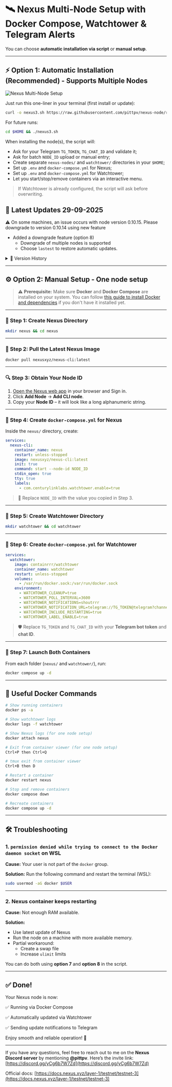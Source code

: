 # 🛰️ Nexus Multi-Node Setup with Docker Compose, Watchtower & Telegram Alerts

You can choose **automatic installation via script** or **manual setup**.

---

## ⚡️ Option 1: Automatic Installation (Recommended) - Supports Multiple Nodes

![Nexus Multi-Node Setup](https://raw.githubusercontent.com/pittpv/nexus-node/refs/heads/main/other/img-2025-07-01-16-55-28.png)

Just run this one-liner in your terminal (first install or update):

```bash
curl -o nexus3.sh https://raw.githubusercontent.com/pittpv/nexus-node/refs/heads/main/nexus3.sh && chmod +x nexus3.sh && ./nexus3.sh
```

For future runs:

```bash
cd $HOME && ./nexus3.sh
```

When installing the node(s), the script will:

* Ask for your Telegram `TG_TOKEN`, `TG_CHAT_ID` and validate it;
* Ask for batch `NODE_ID` upload or manual entry;
* Create separate `nexus-nodes/` and `watchtower/` directories in your `$HOME`;
* Set up `.env` and `docker-compose.yml` for Nexus;
* Set up `.env` and `docker-compose.yml` for Watchtower;
* Let you start/stop/remove containers via an interactive menu.

> If Watchtower is already configured, the script will ask before overwriting.

## 📌 Latest Updates 29-09-2025  
⚠️ On some machines, an issue occurs with node version 0.10.15. Please downgrade to version 0.10.14 using new feature

- Added a downgrade feature (option 8)
  - Downgrade of multiple nodes is supported
  - Choose `lastest` to restore automatic updates.

<details>
<summary>📅 Version History</summary>

### 07-07-2025
⚠️ Delete nodes using the **old version** of the script and only then download the new version.

- Added support for creating multiple Nexus nodes
    - Batch loading of node IDs via the `nexus-nodes.txt` file or manually
    - `--max-threads` setting
    - Convenient node identification on the server—the node ID is added to the container name and folder
- Added batch node management
    - Delete all nodes at once or a specific one
    - Start/stop all containers at once or a specific one
    - Check and display container status (running ✅, stopped ❌)
- New log viewing mechanism based on tmux. Thanks to **@leznoxx** (Discord) for the function idea
    - View up to 4 containers on one screen (in one session). The number of sessions is unlimited.
    - Supports navigation between tmux sessions when dealing with more nodes. One tmux session = 4 containers.
    - Convenient usage instructions displayed right before launching log viewing. Exit log viewing with `Ctrl+B` then `D`.
- Minor UX improvements

### 04-07-2025
- Added a function to check machine resources and calculate recommended value for --max-threads parameter. Thanks to **@leznoxx** (Discord) for the function idea
- Updated main menu order
- Minor UX improvements

### 03-07-2025
- Added multi-thread support `--max-threads` to node installation function (**for powerful machines**)
  - Value is saved to .env file
- Added automatic download of latest Nexus image and Watchtower during node installation
- Added a Docker installation check before setting up the node (for users who are unsure whether Docker is installed on their system).
- Enhanced the create/delete swap file function for compatibility with both WSL and standard Ubuntu.

### 02-07-2025  
- Added the function of creating and deleting a swap file. 
  - You can create a file of 8, 16, 32 GB.
  - It will show if the file already exists and its size.
- Added the function of increasing ulimit (file descriptor limit)
  - Increases for the current session to a maximum value of 65535
  - Shows the previous limit

### 01-07-2025  
**Improvements:**
- After exiting the container view, the terminal is cleared and returns to the menu.
- When deleting a node, there is an additional prompt to delete Watchtower (can be skipped if it's used by other containers).
- Watchtower container is removed from Stop/Start—the command now only applies to the node container.

### 30-06-2025  
- Added a function to view the node container
- Minor improvements

</details>

---

## ⚙️ Option 2: Manual Setup - One node setup

> ⚠️ **Prerequisite:**
> Make sure **Docker** and **Docker Compose** are installed on your system.
> You can follow [this guide to install Docker and dependencies](https://github.com/pittpv/sepolia-auto-install/blob/main/en/Install-Dependecies.md) if you don't have it installed yet.

---

### 📁 Step 1: Create Nexus Directory

```bash
mkdir nexus && cd nexus
```

---

### 🐳 Step 2: Pull the Latest Nexus Image

```bash
docker pull nexusxyz/nexus-cli:latest
```

---

### 🔍 Step 3: Obtain Your Node ID

1. [Open the Nexus web app](https://app.nexus.xyz/nodes) in your browser and Sign in.
2. Click **Add Node** → **Add CLI node**.
3. Copy your **Node ID** – it will look like a long alphanumeric string.

---

### 📄 Step 4: Create `docker-compose.yml` for Nexus

Inside the `nexus/` directory, create:

```yaml
services:
  nexus-cli:
    container_name: nexus
    restart: unless-stopped
    image: nexusxyz/nexus-cli:latest
    init: true
    command: start --node-id NODE_ID
    stdin_open: true
    tty: true
    labels:
      - com.centurylinklabs.watchtower.enable=true
```

> 🔁 Replace `NODE_ID` with the value you copied in Step 3.

---

### 📁 Step 5: Create Watchtower Directory

```bash
mkdir watchtower && cd watchtower
```

---

### 📄 Step 6: Create `docker-compose.yml` for Watchtower

```yaml
services:
  watchtower:
    image: containrrr/watchtower
    container_name: watchtower
    restart: unless-stopped
    volumes:
      - /var/run/docker.sock:/var/run/docker.sock
    environment:
      - WATCHTOWER_CLEANUP=true
      - WATCHTOWER_POLL_INTERVAL=3600
      - WATCHTOWER_NOTIFICATIONS=shoutrrr
      - WATCHTOWER_NOTIFICATION_URL=telegram://TG_TOKEN@telegram?channels=TG_CHAT_ID
      - WATCHTOWER_INCLUDE_RESTARTING=true
      - WATCHTOWER_LABEL_ENABLE=true
```

> 🛡️ Replace `TG_TOKEN` and `TG_CHAT_ID` with your **Telegram bot token** and **chat ID**.

---

### 🚀 Step 7: Launch Both Containers

From each folder (`nexus/` and `watchtower/`), run:

```bash
docker compose up -d
```

---

## 🔧 Useful Docker Commands

```bash
# Show running containers
docker ps -a

# Show watchtower logs
docker logs -f watchtower

# Show Nexus logs (for one node setup)
docker attach nexus

# Exit from container viewer (for one node setup)
Ctrl+P then Ctrl+Q

# tmux exit from container viewer
Ctrl+B then D

# Restart a container
docker restart nexus

# Stop and remove containers
docker compose down

# Recreate containers
docker compose up -d

```

---

## 🛠️ Troubleshooting

### 1. `permission denied while trying to connect to the Docker daemon socket` on WSL

**Cause:** Your user is not part of the `docker` group.

**Solution:**
Run the following command and restart the terminal (WSL):

```bash
sudo usermod -aG docker $USER
```

---

### 2. Nexus container keeps restarting

**Cause:** Not enough RAM available.

**Solution:**
* Use latest update of Nexus
* Run the node on a machine with more available memory.
* Partial workaround:
  * Create a swap file
  * Increase `ulimit` limits

You can do both using **option 7** and **option 8** in the script.

---

## ✅ Done!

Your Nexus node is now:

✅ Running via Docker Compose

✅ Automatically updated via Watchtower

✅ Sending update notifications to Telegram

Enjoy smooth and reliable operation! 🚀

---

If you have any questions, feel free to reach out to me on the **Nexus Discord server** by mentioning **@pittpv**.
Here’s the invite link: [https://discord.gg/yCg6b7W7Zd](https://discord.gg/yCg6b7W7Zd)

Official docs: [https://docs.nexus.xyz/layer-1/testnet/testnet-3](https://docs.nexus.xyz/layer-1/testnet/testnet-3)

